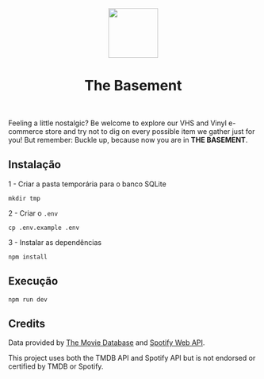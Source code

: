 <br><p align="center">
<img height="100px" src="https://github.com/user-attachments/assets/72c183f1-59f2-4b5b-830d-d8ac612bd7ea" />
</p>

<h1 align="center">The Basement</h1>
<br>

Feeling a little nostalgic? Be welcome to explore our VHS and Vinyl e-commerce store and try not to dig on every possible item we gather just for you! But remember: Buckle up, because now you are in **THE BASEMENT**.

## Instalação

1 - Criar a pasta temporária para o banco SQLite
```console
mkdir tmp
```

2 - Criar o ``.env``
```console
cp .env.example .env
```

3 - Instalar as dependências
```console
npm install
```

## Execução
```console
npm run dev
```

## Credits

Data provided by [The Movie Database](https://www.themoviedb.org) and [Spotify Web API](https://developer.spotify.com/documentation/web-api).

This project uses both the TMDB API and Spotify API but is not endorsed or certified by TMDB or Spotify.
